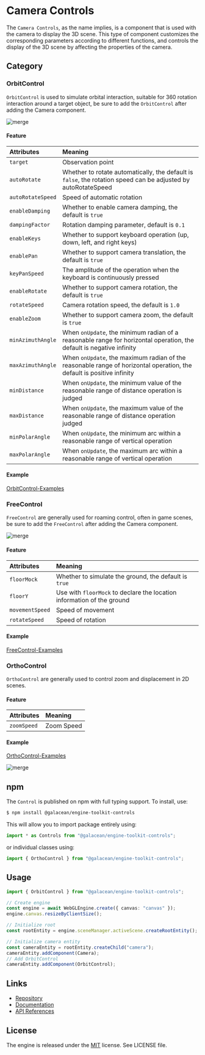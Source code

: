 # Camera Controls

The `Camera Controls`, as the name implies, is a component that is used with the camera to display the 3D scene. This type of component customizes the corresponding parameters according to different functions, and controls the display of the 3D scene by affecting the properties of the camera.

## Category

### OrbitControl

`OrbitControl` is used to simulate orbital interaction, suitable for 360 rotation interaction around a target object, be sure to add the `OrbitControl` after adding the Camera component.

![merge](https://user-images.githubusercontent.com/7768919/212805592-ebfc6226-62f5-4b9a-9526-952dc84b6693.gif)

#### Feature

| Attributes | Meaning |
| :-- | :-- |
| `target` | Observation point |
| `autoRotate` | Whether to rotate automatically, the default is `false`, the rotation speed can be adjusted by autoRotateSpeed |
| `autoRotateSpeed` | Speed ​​of automatic rotation |
| `enableDamping` | Whether to enable camera damping, the default is `true` |
| `dampingFactor` | Rotation damping parameter, default is `0.1` |
| `enableKeys` | Whether to support keyboard operation (up, down, left, and right keys) |
| `enablePan` | Whether to support camera translation, the default is `true` |
| `keyPanSpeed` | The amplitude of the operation when the keyboard is continuously pressed |
| `enableRotate` | Whether to support camera rotation, the default is `true` |
| `rotateSpeed` | Camera rotation speed, the default is `1.0` |
| `enableZoom` | Whether to support camera zoom, the default is `true` |
| `minAzimuthAngle` | When `onUpdate`, the minimum radian of a reasonable range for horizontal operation, the default is negative infinity |
| `maxAzimuthAngle` | When `onUpdate`, the maximum radian of the reasonable range of horizontal operation, the default is positive infinity |
| `minDistance` | When `onUpdate`, the minimum value of the reasonable range of distance operation is judged |
| `maxDistance` | When `onUpdate`, the maximum value of the reasonable range of distance operation judged |
| `minPolarAngle` | When `onUpdate`, the minimum arc within a reasonable range of vertical operation |
| `maxPolarAngle` | When `onUpdate`, the maximum arc within a reasonable range of vertical operation |

#### Example

[OrbitControl-Examples](https://oasisengine.cn/#/examples/latest/gltf-basic)

### FreeControl

`FreeControl` are generally used for roaming control, often in game scenes, be sure to add the `FreeControl` after adding the Camera component.

![merge](https://user-images.githubusercontent.com/7768919/212805777-9ceb676e-3c27-4880-962c-3be224dcc7c1.gif)

#### Feature

| Attributes      | Meaning                                                                |
| :-------------- | :--------------------------------------------------------------------- |
| `floorMock`     | Whether to simulate the ground, the default is `true`                  |
| `floorY`        | Use with `floorMock` to declare the location information of the ground |
| `movementSpeed` | Speed ​​of movement                                                    |
| `rotateSpeed`   | Speed ​​of rotation                                                    |

#### Example

[FreeControl-Examples](https://oasisengine.cn/#/examples/latest/controls-free)

### OrthoControl

`OrthoControl` are generally used to control zoom and displacement in 2D scenes.

#### Feature

| Attributes  | Meaning    |
| :---------- | :--------- |
| `zoomSpeed` | Zoom Speed |

#### Example

[OrthoControl-Examples](https://oasisengine.cn/#/examples/latest/ortho-control)

![merge](https://user-images.githubusercontent.com/7768919/212807005-cba34313-1750-47e9-9855-fe7e6f8df148.gif)

## npm

The `Control` is published on npm with full typing support. To install, use:

```sh
$ npm install @galacean/engine-toolkit-controls
```

This will allow you to import package entirely using:

```javascript
import * as Controls from "@galacean/engine-toolkit-controls";
```

or individual classes using:

```javascript
import { OrthoControl } from "@galacean/engine-toolkit-controls";
```

## Usage

```ts
import { OrbitControl } from "@galacean/engine-toolkit-controls";

// Create engine
const engine = await WebGLEngine.create({ canvas: "canvas" });
engine.canvas.resizeByClientSize();

// Initialize root
const rootEntity = engine.sceneManager.activeScene.createRootEntity();

// Initialize camera entity
const cameraEntity = rootEntity.createChild("camera");
cameraEntity.addComponent(Camera);
// Add OrbitControl
cameraEntity.addComponent(OrbitControl);
```

## Links

- [Repository](https://github.com/galacean/engine-toolkit)
- [Documentation](https://oasisengine.cn/#/docs/latest/cn/install)
- [API References](https://oasisengine.cn/#/api/latest/core)

## License

The engine is released under the [MIT](https://opensource.org/licenses/MIT) license. See LICENSE file.
